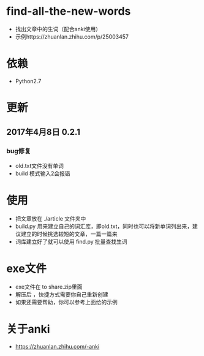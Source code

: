 # find-all-the-new-words
- 找出文章中的生词（配合anki使用）
- 示例https://zhuanlan.zhihu.com/p/25003457

# 依赖
- Python2.7 

# 更新
## 2017年4月8日 0.2.1
### bug修复
- old.txt文件没有单词
- build 模式输入2会报错

# 使用
- 把文章放在 ./article 文件夹中 
- build.py 用来建立自己的词汇库，即old.txt，同时也可以将新单词列出来，建议建立的时候挑选较短的文章，一篇一篇来 
- 词库建立好了就可以使用 find.py 批量查找生词 

# exe文件
- exe文件在 to share.zip里面
- 解压后 ，快捷方式需要你自己重新创建
- 如果还需要帮助，你可以参考上面给的示例

# 关于anki
- https://zhuanlan.zhihu.com/-anki
